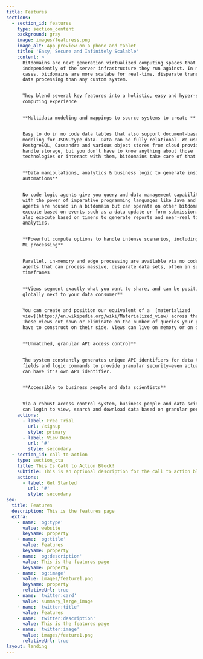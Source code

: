 ```yaml
---
title: Features
sections:
  - section_id: features
    type: section_content
    background: gray
    image: images/featuress.png
    image_alt: App preview on a phone and tablet
    title: 'Easy, Secure and Infinitely Scalable'
    content: >
      Bitdomains are next generation virtualized computing spaces that operates
      independently of the server infrastructure they run against. In many use
      cases, bitdomains are more scalabe for real-time, disparate transactional
      data processing than any custom system.


      They blend several key features into a holistic, easy and hyper-scalable
      computing experience


      **Multidata modeling and mappings to source systems to create **


      Easy to do in no code data tables that also support document-based
      modeling for JSON-type data. Data can be fully relational. We use
      PostgreSQL, Cassandra and various object stores from cloud providers to
      handle storage, but you don't have to know anything about those
      technologies or interact with them, bitdomains take care of that for you.


      **Data manipulations, analytics & business logic to generate insight and
      automations**


      No code logic agents give you query and data management capability along
      with the power of imperative programming languages like Java and C. Logic
      agents are housed in a bitdomain but can operate on other bitdomains. They
      execute based on events such as a data update or form submission. They can
      also execute based on timers to generate reports and near-real time
      analytics.


      **Powerful compute options to handle intense scenarios, including AI and
      ML processing**


      Parallel, in-memory and edge processing are available via no code logic
      agents that can process massive, disparate data sets, often in sub-second
      timeframes


      **Views segment exactly what you want to share, and can be positioned
      globally next to your data consumer**


      You can create and position our equivalent of a  [materialized
      view](https://en.wikipedia.org/wiki/Materialized_view) across the world.
      These views cut down or eliminate on the number of queries your partners
      have to construct on their side. Views can live on memory or on disk.


      **Unmatched, granular API access control**


      The system constantly generates unique API identifiers for data tables,
      fields and logic commands to provide granular security—even actual data
      can have it's own API identifier.


      **Accessible to business people and data scientists**


      Via a robust access control system, business people and data scientists
      can login to view, search and download data based on granular permissions
    actions:
      - label: Free Trial
        url: /signup
        style: primary
      - label: View Demo
        url: '#'
        style: secondary
  - section_id: call-to-action
    type: section_cta
    title: This Is Call to Action Block!
    subtitle: This is an optional description for the call to action block.
    actions:
      - label: Get Started
        url: '#'
        style: secondary
seo:
  title: Features
  description: This is the features page
  extra:
    - name: 'og:type'
      value: website
      keyName: property
    - name: 'og:title'
      value: Features
      keyName: property
    - name: 'og:description'
      value: This is the features page
      keyName: property
    - name: 'og:image'
      value: images/feature1.png
      keyName: property
      relativeUrl: true
    - name: 'twitter:card'
      value: summary_large_image
    - name: 'twitter:title'
      value: Features
    - name: 'twitter:description'
      value: This is the features page
    - name: 'twitter:image'
      value: images/feature1.png
      relativeUrl: true
layout: landing
---
```

